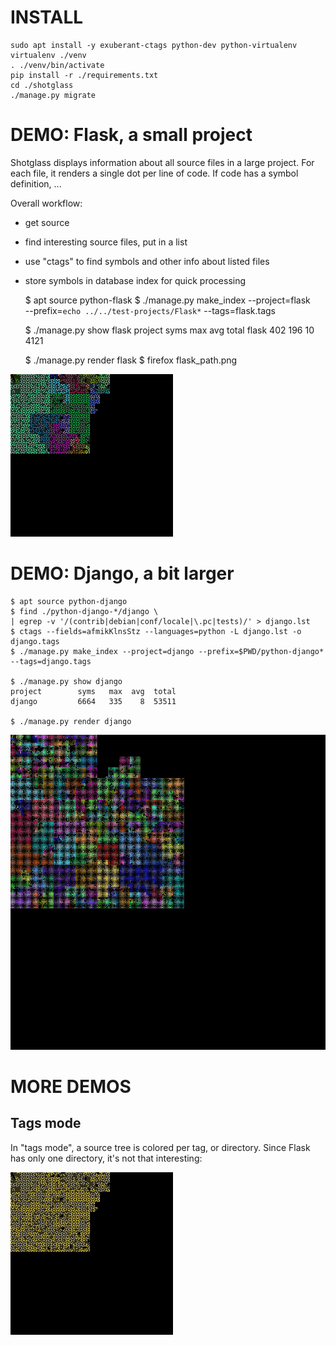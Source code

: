 # INSTALL

    sudo apt install -y exuberant-ctags python-dev python-virtualenv
    virtualenv ./venv
    . ./venv/bin/activate
    pip install -r ./requirements.txt
    cd ./shotglass
    ./manage.py migrate


# DEMO: Flask, a small project

Shotglass displays information about all source files in a large project. For each file, it renders a single dot per line of code. If code has a symbol definition, ...

Overall workflow:

- get source
- find interesting source files, put in a list
- use "ctags" to find symbols and other info about listed files
- store symbols in database index for quick processing

    $ apt source python-flask
    $ ./manage.py make_index --project=flask \
    --prefix=`echo ../../test-projects/Flask*` --tags=flask.tags

    $ ./manage.py show flask
    project        syms   max  avg  total
    flask           402   196   10   4121

    $ ./manage.py render flask
    $ firefox flask_path.png

![Flask](images/flask_path.png)


# DEMO: Django, a bit larger

    $ apt source python-django
    $ find ./python-django-*/django \
    | egrep -v '/(contrib|debian|conf/locale|\.pc|tests)/' > django.lst
    $ ctags --fields=afmikKlnsStz --languages=python -L django.lst -o django.tags
    $ ./manage.py make_index --project=django --prefix=$PWD/python-django* --tags=django.tags

    $ ./manage.py show django
    project        syms   max  avg  total
    django         6664   335    8  53511

    $ ./manage.py render django

![Django](images/django_path.png)

# MORE DEMOS

## Tags mode

In "tags mode", a source tree is colored per tag, or directory.  Since
Flask has only one directory, it's not that interesting:

![Flask](images/flask_tags.png)

